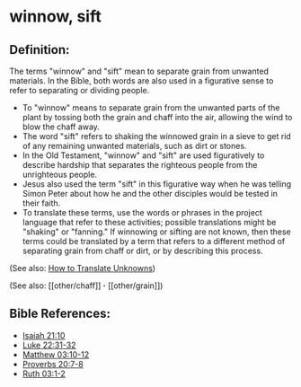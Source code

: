 # winnow, sift #

## Definition: ##

The terms "winnow" and "sift" mean to separate grain from unwanted materials. In the Bible, both words are also used in a figurative sense to refer to separating or dividing people.

* To "winnow" means to separate grain from the unwanted parts of the plant by tossing both the grain and chaff into the air, allowing the wind to blow the chaff away.
* The word "sift" refers to shaking the winnowed grain in a sieve to get rid of any remaining unwanted materials, such as dirt or stones.
* In the Old Testament, "winnow" and "sift" are used figuratively to describe hardship that separates the righteous people from the unrighteous people.
* Jesus also used the term "sift" in this figurative way when he was telling Simon Peter about how he and the other disciples would be tested in their faith.
* To translate these terms, use the words or phrases in the project language that refer to these activities; possible translations might be "shaking" or "fanning." If winnowing or sifting are not known, then these terms could be translated by a term that refers to a different method of separating grain from chaff or dirt, or by describing this process.

(See also: [How to Translate Unknowns](en/ta-vol1/translate/man/translate-unknown))

(See also: [[other/chaff]] **·** [[other/grain]])

## Bible References: ##

* [Isaiah 21:10](en/tn/isa/help/21/10)
* [Luke 22:31-32](en/tn/luk/help/22/31)
* [Matthew 03:10-12](en/tn/mat/help/03/10)
* [Proverbs 20:7-8](en/tn/pro/help/20/07)
* [Ruth 03:1-2](en/tn/rut/help/03/01)
